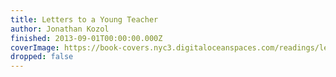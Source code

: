 ```yaml
---
title: Letters to a Young Teacher
author: Jonathan Kozol
finished: 2013-09-01T00:00:00.000Z
coverImage: https://book-covers.nyc3.digitaloceanspaces.com/readings/letters-to-a-young-teacher-01.jpg
dropped: false
---
```


